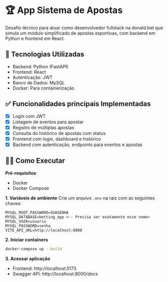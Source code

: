 # 🏆 App Sistema de Apostas

Desafio técnico para atuar como desenvolvedor fullstack na donald.bet que simula um módulo simplificado de apostas esportivas, com backend em Python e frontend em React.

## 🚀 Tecnologias Utilizadas

- Backend: Python (FastAPI)
- Frontend: React
- Autenticação: JWT
- Banco de Dados: MySQL
- Docker: Para containerização

## ✅ Funcionalidades principais Implementadas

- [x] Login com JWT
- [x] Listagem de eventos para apostar
- [x] Registro de múltiplas apostas
- [x] Consulta do histórico de apostas com status
- [x] Frontend com login, dashboard e histórico
- [x] Backend com autenticação, endpoints para eventos e apostas

## 🧑‍💻 Como Executar

**Pré-requisitos**:
- Docker
- Docker Compose

**1. Variáveis de ambiente**
Crie um arquivo `.env` na raiz com as seguintes chaves:
```
MYSQL_ROOT_PASSWORD=SUASENHA
MYSQL_DATABASE=betting_app <-- Precisa ser exatamente esse nome>
MYSQL_USER=usuario
MYSQL_PASSWORD=senha
VITE_API_URL=http://localhost:8000
```

**2. Iniciar containers**
```bash
docker-compose up --build
```

**3. Acessar aplicação**
- Frontend: http://localhost:5173
- Swagger API: http://localhost:8000/docs
